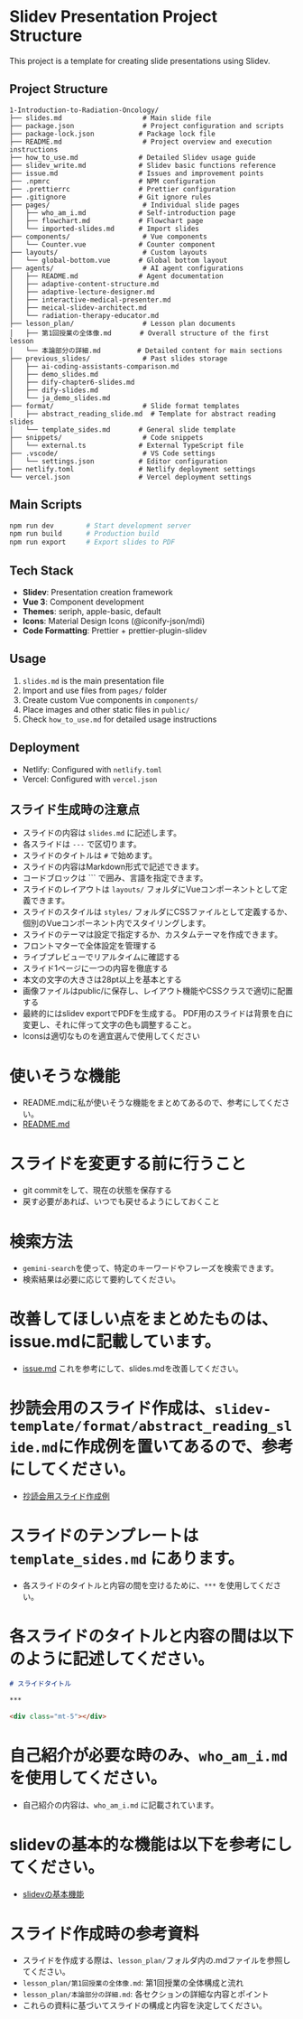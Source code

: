 # Slidev Presentation Project Structure

This project is a template for creating slide presentations using Slidev.

## Project Structure

```
1-Introduction-to-Radiation-Oncology/
├── slides.md                    # Main slide file
├── package.json                 # Project configuration and scripts
├── package-lock.json           # Package lock file
├── README.md                    # Project overview and execution instructions
├── how_to_use.md               # Detailed Slidev usage guide
├── slidev_write.md             # Slidev basic functions reference
├── issue.md                    # Issues and improvement points
├── .npmrc                      # NPM configuration
├── .prettierrc                 # Prettier configuration
├── .gitignore                  # Git ignore rules
├── pages/                       # Individual slide pages
│   ├── who_am_i.md             # Self-introduction page
│   ├── flowchart.md            # Flowchart page
│   └── imported-slides.md      # Import slides
├── components/                  # Vue components
│   └── Counter.vue             # Counter component
├── layouts/                     # Custom layouts
│   └── global-bottom.vue       # Global bottom layout
├── agents/                      # AI agent configurations
│   ├── README.md               # Agent documentation
│   ├── adaptive-content-structure.md
│   ├── adaptive-lecture-designer.md
│   ├── interactive-medical-presenter.md
│   ├── meical-slidev-architect.md
│   └── radiation-therapy-educator.md
├── lesson_plan/                 # Lesson plan documents
│   ├── 第1回授業の全体像.md       # Overall structure of the first lesson
│   └── 本論部分の詳細.md         # Detailed content for main sections
├── previous_slides/             # Past slides storage
│   ├── ai-coding-assistants-comparison.md
│   ├── demo_slides.md
│   ├── dify-chapter6-slides.md
│   ├── dify-slides.md
│   └── ja_demo_slides.md
├── format/                      # Slide format templates
│   ├── abstract_reading_slide.md  # Template for abstract reading slides
│   └── template_sides.md       # General slide template
├── snippets/                    # Code snippets
│   └── external.ts             # External TypeScript file
├── .vscode/                     # VS Code settings
│   └── settings.json           # Editor configuration
├── netlify.toml                # Netlify deployment settings
└── vercel.json                 # Vercel deployment settings
```

## Main Scripts

```bash
npm run dev        # Start development server
npm run build      # Production build
npm run export     # Export slides to PDF
```

## Tech Stack

- **Slidev**: Presentation creation framework
- **Vue 3**: Component development
- **Themes**: seriph, apple-basic, default
- **Icons**: Material Design Icons (@iconify-json/mdi)
- **Code Formatting**: Prettier + prettier-plugin-slidev

## Usage

1. `slides.md` is the main presentation file
2. Import and use files from `pages/` folder
3. Create custom Vue components in `components/`
4. Place images and other static files in `public/`
5. Check `how_to_use.md` for detailed usage instructions

## Deployment

- Netlify: Configured with `netlify.toml`
- Vercel: Configured with `vercel.json`

## スライド生成時の注意点
- スライドの内容は `slides.md` に記述します。
- 各スライドは `---` で区切ります。
- スライドのタイトルは `#` で始めます。
- スライドの内容はMarkdown形式で記述できます。
- コードブロックは ``` で囲み、言語を指定できます。
- スライドのレイアウトは `layouts/` フォルダにVueコンポーネントとして定義できます。
- スライドのスタイルは `styles/` フォルダにCSSファイルとして定義するか、個別のVueコンポーネント内でスタイリングします。
- スライドのテーマは設定で指定するか、カスタムテーマを作成できます。
- フロントマターで全体設定を管理する
- ライブプレビューでリアルタイムに確認する
- スライド1ページに一つの内容を徹底する
- 本文の文字の大きさは28pt以上を基本とする
- 画像ファイルはpublic/に保存し、レイアウト機能やCSSクラスで適切に配置する
- 最終的にはslidev exportでPDFを生成する。 PDF用のスライドは背景を白に変更し、それに伴って文字の色も調整すること。
- Iconsは適切なものを適宜選んで使用してください

# 使いそうな機能
- README.mdに私が使いそうな機能をまとめてあるので、参考にしてください。
- [README.md](README.md)

# スライドを変更する前に行うこと
- git commitをして、現在の状態を保存する
- 戻す必要があれば、いつでも戻せるようにしておくこと

# 検索方法
- `gemini-search`を使って、特定のキーワードやフレーズを検索できます。
- 検索結果は必要に応じて要約してください。

# 改善してほしい点をまとめたものは、issue.mdに記載しています。
- [issue.md](issue.md)
これを参考にして、slides.mdを改善してください。

# 抄読会用のスライド作成は、`slidev-template/format/abstract_reading_slide.md`に作成例を置いてあるので、参考にしてください。
- [抄読会用スライド作成例](format/abstract_reading_slide.md)

# スライドのテンプレートは `template_sides.md` にあります。
- 各スライドのタイトルと内容の間を空けるために、`***` を使用してください。

# 各スライドのタイトルと内容の間は以下のように記述してください。
```markdown
# スライドタイトル

***

<div class="mt-5"></div>
```

# 自己紹介が必要な時のみ、`who_am_i.md` を使用してください。
- 自己紹介の内容は、`who_am_i.md` に記載されています。

# slidevの基本的な機能は以下を参考にしてください。
- [slidevの基本機能](slidev_write.md)

# スライド作成時の参考資料
- スライドを作成する際は、`lesson_plan/`フォルダ内の.mdファイルを参照してください。
- `lesson_plan/第1回授業の全体像.md`: 第1回授業の全体構成と流れ
- `lesson_plan/本論部分の詳細.md`: 各セクションの詳細な内容とポイント
- これらの資料に基づいてスライドの構成と内容を決定してください。


